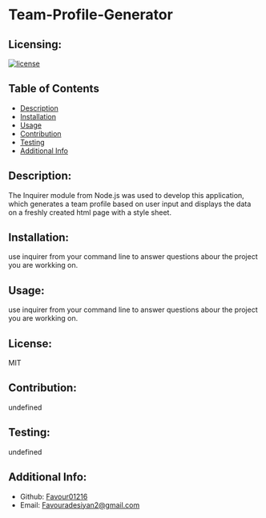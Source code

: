 # Team-Profile-Generator

## Licensing:

[![license](https://img.shields.io/badge/license-MIT-blue)](https://shields.io)

## Table of Contents

- [Description](#description)
- [Installation](#installation)
- [Usage](#usage)
- [Contribution](#contribution)
- [Testing](#testing)
- [Additional Info](#additional-info)

## Description:

The Inquirer module from Node.js was used to develop this application, which generates a team profile based on user input and displays the data on a freshly created html page with a style sheet.

## Installation:

use inquirer from your command line to answer questions abour the project you are workking on.

## Usage:

use inquirer from your command line to answer questions abour the project you are workking on.

## License:

MIT

## Contribution:

undefined

## Testing:

undefined

## Additional Info:

- Github: [Favour01216](https://github.com/Favour01216)
- Email: Favouradesiyan2@gmail.com
